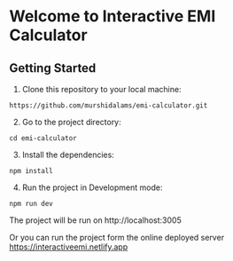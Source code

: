 # Welcome to Interactive EMI Calculator

## Getting Started

1. Clone this repository to your local machine:

```
https://github.com/murshidalams/emi-calculator.git
```

2. Go to the project directory:

```
cd emi-calculator
```

3. Install the dependencies:

```
npm install
```

4. Run the project in Development mode:

```
npm run dev
```
The project will be run on http://localhost:3005

Or you can run the project form the online deployed server https://interactiveemi.netlify.app
